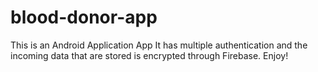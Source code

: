 # blood-donor-app
This is an Android Application App
It has multiple authentication and the incoming data that are stored is encrypted through Firebase.
Enjoy!

